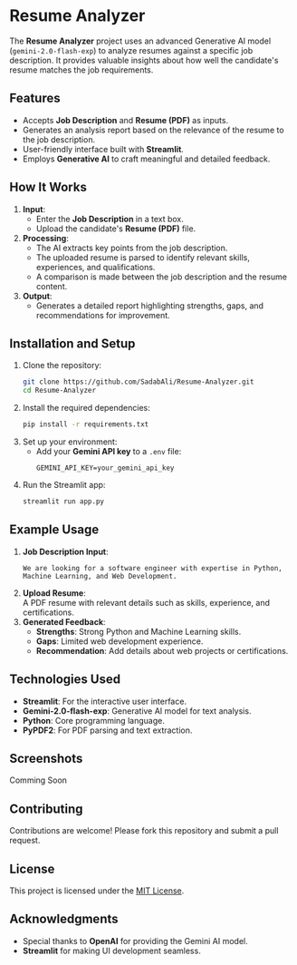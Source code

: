 # Resume Analyzer

The **Resume Analyzer** project uses an advanced Generative AI model (`gemini-2.0-flash-exp`) to analyze resumes against a specific job description. It provides valuable insights about how well the candidate's resume matches the job requirements.

## Features
- Accepts **Job Description** and **Resume (PDF)** as inputs.
- Generates an analysis report based on the relevance of the resume to the job description.
- User-friendly interface built with **Streamlit**.
- Employs **Generative AI** to craft meaningful and detailed feedback.

## How It Works
1. **Input**:  
   - Enter the **Job Description** in a text box.  
   - Upload the candidate's **Resume (PDF)** file.  
2. **Processing**:  
   - The AI extracts key points from the job description.  
   - The uploaded resume is parsed to identify relevant skills, experiences, and qualifications.  
   - A comparison is made between the job description and the resume content.  
3. **Output**:  
   - Generates a detailed report highlighting strengths, gaps, and recommendations for improvement.

## Installation and Setup
1. Clone the repository:
   ```bash
   git clone https://github.com/SadabAli/Resume-Analyzer.git
   cd Resume-Analyzer
   ```
2. Install the required dependencies:
   ```bash
   pip install -r requirements.txt
   ```
3. Set up your environment:
   - Add your **Gemini API key** to a `.env` file:
     ```plaintext
     GEMINI_API_KEY=your_gemini_api_key
     ```
4. Run the Streamlit app:
   ```bash
   streamlit run app.py
   ```
   
## Example Usage
1. **Job Description Input**:
   ```
   We are looking for a software engineer with expertise in Python, Machine Learning, and Web Development.
   ```
2. **Upload Resume**:  
   A PDF resume with relevant details such as skills, experience, and certifications.
3. **Generated Feedback**:
   - **Strengths**: Strong Python and Machine Learning skills.
   - **Gaps**: Limited web development experience.  
   - **Recommendation**: Add details about web projects or certifications.

## Technologies Used
- **Streamlit**: For the interactive user interface.
- **Gemini-2.0-flash-exp**: Generative AI model for text analysis.
- **Python**: Core programming language.
- **PyPDF2**: For PDF parsing and text extraction.

## Screenshots

Comming Soon

## Contributing
Contributions are welcome! Please fork this repository and submit a pull request.

## License
This project is licensed under the [MIT License](LICENSE).

## Acknowledgments
- Special thanks to **OpenAI** for providing the Gemini AI model.
- **Streamlit** for making UI development seamless.
